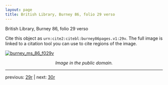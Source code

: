 ```yaml
---
layout: page
title: British Library, Burney 86, folio 29 verso
---
```


British Library, Burney 86, folio 29 verso

Cite this object as `urn:cite2:citebl:burney86pages.v1:29v`.  The full image is linked to a citation tool you can use to cite regions of the image.

[![burney_ms_86_f029v](http://www.homermultitext.org/iipsrv?IIIF=/project/homer/pyramidal/deepzoom/citebl/burney86imgs/v1/burney_ms_86_f029v.tif/full/800,/0/default.jpg)](http://www.homermultitext.org/ict2/?urn=urn:cite2:citebl:burney86imgs.v1:burney_ms_86_f029v) 

<p style="text-align: center; font-style: italic;">Image in the public domain.</p>

---

previous: [29r](../29r/) | next: [30r](../30r/)